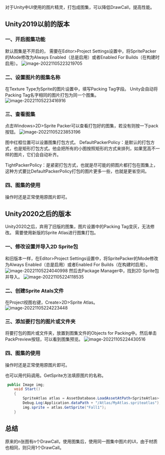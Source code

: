 对于Unity中UI使用的图片精灵，打包成图集，可以降低DrawCall，提高性能。

## Unity2019以前的版本

### 一、开启图集功能

默认图集是不开启的，
需要在Editor>Project Settings设置中，将SpritePacker的Mode修改为Always Enabled（总是启用）或者Enabled For Builds（在构建时启用）。
![image-20221105223219705](https://downloadflies.com/blog-img/image-20221105223219705.png?ynotemdtimestamp=1679303041584)

### 二、设置图片的图集名称

在Texture Type为Sprite的图片设置中，填写Packing Tag字段。
Unity会自动将Packing Tag名字相同的图片打包为同一个图集。
![image-20221105223416916](https://downloadflies.com/blog-img/image-20221105223416916.png?ynotemdtimestamp=1679303041584)

### 三、查看图集

点击Windows>2D>Sprite Packer可以查看打包好的图集，若没有则按一下pack按钮。
![image-20221105223853196](https://downloadflies.com/blog-img/image-20221105223853196.png?ynotemdtimestamp=1679303041584)

图中红框位置可以设置图集打包方式。
DefaultPackerPolicy：是默认的打包方式，也是矩形打包方式。他会把所有的小图按照矩形的方式来排列，如果宽高不一样的图片，它们会自动补齐。

TightPackerPolicy：是紧密打包方式，也就是尽可能的把图片都打包在图集上，这种方式要比DefaultPackerPolicy打包的图片更多一些，也就是更省空间。

### 四、图集的使用

操作时还是正常使用原图片即可。

## Unity2020之后的版本

Unity2020之后，弃用了旧版的图集，图片设置中的Packing Tag变灰，无法修改。
需要使用新版的Sprite Atlas进行图集打包。

### 一、修改设置并导入2D Sprite包

和旧版本一样，在Editor>Project Settings设置中，将SpritePacker的Mode修改为Always Enabled（总是启用）或者Enabled For Builds（在构建时启用）。
![image-20221105224040998](https://downloadflies.com/blog-img/image-20221105224040998.png)
然后去Package Manager中，找到2D Sprite包并导入。
![image-20221105224118535](https://downloadflies.com/blog-img/image-20221105224118535.png?ynotemdtimestamp=1679303041584)

### 二、创建Sprite Atals文件

在Project视图右键，Create>2D>Sprite Atlas。
![image-20221105224223448](https://downloadflies.com/blog-img/image-20221105224223448.png?ynotemdtimestamp=1679303041584)

### 三、添加要打包的图片或文件夹

将要打包的图片或文件夹，放置到图集文件的Objects for Packing中。然后单击PackPreview按钮，可以看到图集预览。
![image-20221105224430516](https://downloadflies.com/blog-img/image-20221105224430516.png?ynotemdtimestamp=1679303041584)

### 四、图集的使用

操作时还是正常使用原图片即可。

也可以用代码调用。GetSprite方法填原图片的名称。

```c#
 public Image img;
    void Start()
    {
        SpriteAtlas atlas = AssetDatabase.LoadAssetAtPath<SpriteAtlas>("Assets/Atlas/MyAtlas.spriteatlas");
        Debug.Log(Application.dataPath + "/Atlas/MyAtlas.spriteatlas");
        img.sprite = atlas.GetSprite("Fall1"); 
    }
```

## 总结

原来的n张图有n个DrawCall，使用图集后，使用同一图集中图片的UI，由于材质也相同，则只用1个DrawCall。
